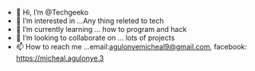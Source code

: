 - 👋 Hi, I’m @Techgeeko
- 👀 I’m interested in ...Any thing releted to tech
- 🌱 I’m currently learning ... how to program and hack
- 💞️ I’m looking to collaborate on ... lots of projects
- 📫 How to reach me ...email:agulonyemicheal9@gmail.com, facebook: https://micheal.agulonye.3

<!---
Techgeeko/Techgeeko is a ✨ special ✨ repository because its `README.md` (this file) appears on your GitHub profile.
You can click the Preview link to take a look at your changes.
--->
